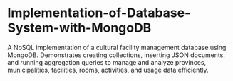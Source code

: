 # Implementation-of-Database-System-with-MongoDB
A NoSQL implementation of a cultural facility management database using MongoDB. Demonstrates creating collections, inserting JSON documents, and running aggregation queries to manage and analyze provinces, municipalities, facilities, rooms, activities, and usage data efficiently.
